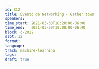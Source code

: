 ```yaml
---
id: C12
title: Evento de Networking - Gather town
speakers:
time_start: 2021-03-30T18:20:00-06:00
time_end:   2021-03-30T19:00:00-06:00
block: c-2022
slot: 12
format: 
language: 
track: machine-learning
tags:
draft: true
---
```


